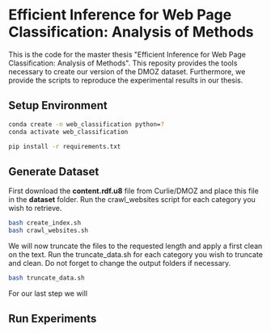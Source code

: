 # Efficient Inference for Web Page Classification: Analysis of Methods
This is the code for the master thesis "Efficient Inference for Web Page Classification: Analysis of Methods".
This reposity provides the tools necessary to create our version of the DMOZ dataset. Furthermore, we provide the scripts to reproduce the experimental results in our thesis.

## Setup Environment

```bash
conda create -n web_classification python=?
conda activate web_classification
```

```bash
pip install -r requirements.txt
```

## Generate Dataset
First download the **content.rdf.u8** file from Curlie/DMOZ and place this file in the **dataset** folder. Run the crawl_websites script for each category you wish to retrieve.
```bash
bash create_index.sh
bash crawl_websites.sh
```

We will now truncate the files to the requested length and apply a first clean on the text. Run the truncate_data.sh for each category you wish to truncate and clean. Do not forget to change the output folders if necessary.
```bash
bash truncate_data.sh
```

For our last step we will 

## Run Experiments

##
